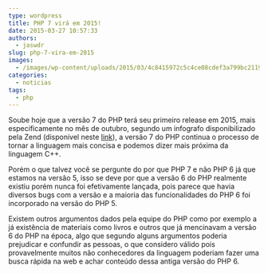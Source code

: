 ```yaml
---
type: wordpress
title: PHP 7 virá em 2015!
date: 2015-03-27 10:57:33
authors:
  - jaswdr
slug: php-7-vira-em-2015
images:
  - /images/wp-content/uploads/2015/03/4c8415972c5c4ce08cdef3a799bc21191.png
categories:
  - noticias
tags:
  - php
---
```


Soube hoje que a versão 7 do PHP terá seu primeiro release em 2015, mais especificamente no mês de outubro, segundo um infografo disponibilizado pela Zend (disponivel neste <a title="Infografo lançamento PHP7" href="https://pages.zend.com/TY-Infographic.html?mkt_tok=3RkMMJWWfF9wsRokuq3MZKXonjHpfsX54%2BglXKC0lMI%2F0ER3fOvrPUfGjI4DRcBgI%2BSLDwEYGJlv6SgFSrfBMax42bgKXxc%3D">link</a>), a versão 7 do PHP continua o processo de tornar a linguagem mais concisa e podemos dizer mais próxima da linguagem C++.

Porém o que talvez você se pergunte do por que PHP 7 e não PHP 6 já que estamos na versão 5, isso se deve por que a versão 6 do PHP realmente existiu porém nunca foi efetivamente lançada, pois parece que havia diversos bugs com a versão e a maioria das funcionalidades do PHP 6 foi incorporado na versão do PHP 5.

Existem outros argumentos dados pela equipe do PHP como por exemplo a já existência de materiais como livros e outros que já mencinavam a versão 6 do PHP na época, algo que segundo alguns argumentos poderia prejudicar e confundir as pessoas, o que considero válido pois provavelmente muitos não conhecedores da linguagem poderiam fazer uma busca rápida na web e achar conteúdo dessa antiga versão do PHP 6.
